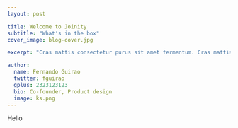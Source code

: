 ```yaml
---
layout: post

title: Welcome to Joinity
subtitle: "What's in the box"
cover_image: blog-cover.jpg

excerpt: "Cras mattis consectetur purus sit amet fermentum. Cras mattis consectetur purus sit amet fermentum."

author:
  name: Fernando Guirao
  twitter: fguirao
  gplus: 2323123123 
  bio: Co-founder, Product design
  image: ks.png
---
```


Hello